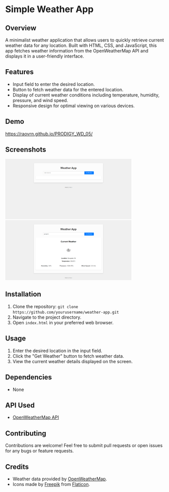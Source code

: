 # Simple Weather App

## Overview
A minimalist weather application that allows users to quickly retrieve current weather data for any location. Built with HTML, CSS, and JavaScript, this app fetches weather information from the OpenWeatherMap API and displays it in a user-friendly interface.

## Features
- Input field to enter the desired location.
- Button to fetch weather data for the entered location.
- Display of current weather conditions including temperature, humidity, pressure, and wind speed.
- Responsive design for optimal viewing on various devices.

## Demo
https://raovrn.github.io/PRODIGY_WD_05/
## Screenshots
<img src="screenshot-1.png" alt="Screenshot 1" width="400">
<img src="screenshot-2.png" alt="Screenshot 2" width="400">

## Installation
1. Clone the repository: `git clone https://github.com/yourusername/weather-app.git`
2. Navigate to the project directory.
3. Open `index.html` in your preferred web browser.

## Usage
1. Enter the desired location in the input field.
2. Click the "Get Weather" button to fetch weather data.
3. View the current weather details displayed on the screen.

## Dependencies
- None

## API Used
- [OpenWeatherMap API](https://openweathermap.org/api)

## Contributing
Contributions are welcome! Feel free to submit pull requests or open issues for any bugs or feature requests.

## Credits
- Weather data provided by [OpenWeatherMap](https://openweathermap.org/).
- Icons made by [Freepik](https://www.freepik.com) from [Flaticon](https://www.flaticon.com/).
